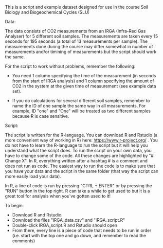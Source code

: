 This is a script and example dataset designed for use in the course Soil Biology and Biogeochemical Cycles (SLU)

Data:

The data consists of CO2 measurements from an IRGA (Infra-Red Gas Analyser) for 5 different soil samples. The measurements are taken every 15 seconds for 195 seconds (a total of 13 measurements per sample). The measurements done during the course may differ somewhat in number of measurements and/or timining of measurements but the script should work the same.

For the script to work without problems, remember the following:

* You need 1 column specifying the time of the measurement (in seconds from the start of IRGA analysis) and 1 column specifying the amount of CO2 in the system at the given time of measurement (see example data set).

* If you do calculations for several different soil samples, remember to name the ID of one sample the same way in all measurements. For example, ID "one" and "One" will be treated as two different samples because R is case sensitive.

Script:

The script is written for the R-language. You can download R and Rstudio (a more convenient way of working in R) here: https://www.r-project.org/ . You do not have to learn the R-language to run the script but it will help you understand what the script does. To run the script on your own data, you have to change some of the code. All these changes are highlighted by "# Change X". In R, everything written after a hashtag # is a comment and does not run as code. The easiest way to run the code is to make sure that you have your data and the script in the same folder (that way the script can more easily load your data).

In R, a line of code is run by pressing "CTRL + ENTER" or by pressing the "RUN" button in the top right. R can take a while to get used to but it is a great tool for analysis when you've gotten used to it!

To begin:

* Download R and Rstudio
* Download the files "IRGA_data.csv" and "IRGA_script.R"
* Double-click IRGA_script.R and Rstudio should open
* From there, every line is a piece of code that needs to be run in order (i.e. start with the top one and go down, and remember to read the comments)

